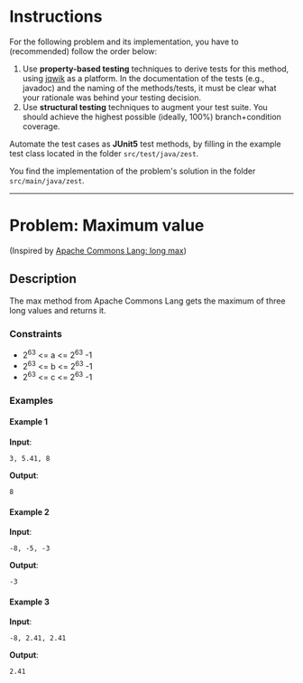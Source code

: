 <!--NO_HARDWRAPS-->

# Instructions

For the following problem and its implementation, you have to (recommended) follow the order below:

1. Use **property-based testing** techniques to derive tests for this
method, using [jqwik](https://jqwik.net/) as a platform. In the documentation
of the tests (e.g., javadoc) and the naming of the methods/tests, it must be
clear what your rationale was behind your testing decision.
2. Use **structural testing** techniques to augment your test suite. You should achieve the highest possible (ideally, 100%) branch+condition coverage.

Automate the test cases as **JUnit5** test methods, by filling in the example test class located in the folder `src/test/java/zest`.

You find the implementation of the problem's solution in the folder `src/main/java/zest`.

---

# Problem: Maximum value

(Inspired by [Apache Commons Lang: long max](https://commons.apache.org/proper/commons-lang/apidocs/org/apache/commons/lang3/math/NumberUtils.html#max-long...-))

## Description

The max method from Apache Commons Lang gets the maximum of three long values and returns it.

### Constraints
- 2<sup>63</sup> <= a <= 2<sup>63</sup> -1
- 2<sup>63</sup> <= b <= 2<sup>63</sup> -1
- 2<sup>63</sup> <= c <= 2<sup>63</sup> -1

### Examples
#### Example 1

**Input**:
```
3, 5.41, 8
```

**Output**:
```
8
```

#### Example 2

**Input**:
```
-8, -5, -3
```

**Output**:
```
-3
```
#### Example 3

**Input**:
```
-8, 2.41, 2.41
```

**Output**:
```
2.41
```



